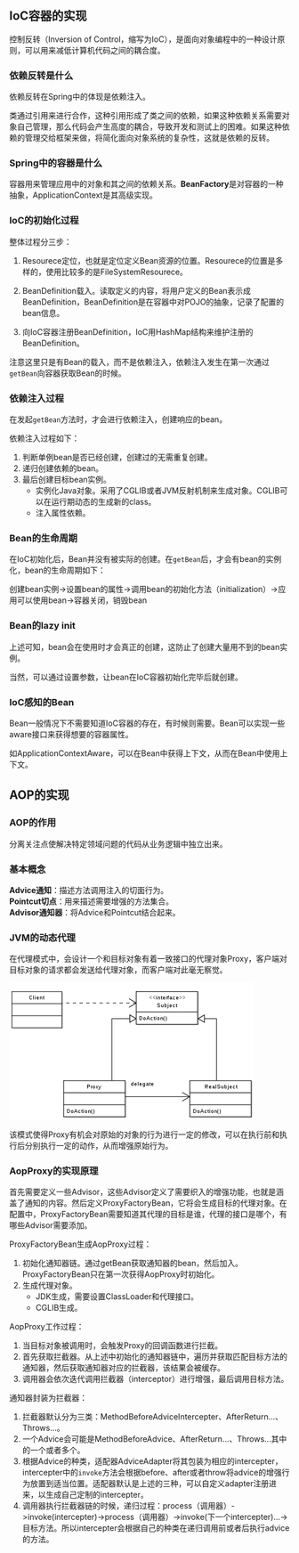 ## IoC容器的实现 

控制反转（Inversion of Control，缩写为IoC），是面向对象编程中的一种设计原则，可以用来减低计算机代码之间的耦合度。

### 依赖反转是什么

依赖反转在Spring中的体现是依赖注入。   

类通过引用来进行合作，这种引用形成了类之间的依赖，如果这种依赖关系需要对象自己管理，那么代码会产生高度的耦合，导致开发和测试上的困难。如果这种依赖的管理交给框架来做，将简化面向对象系统的复杂性，这就是依赖的反转。   

### Spring中的容器是什么

容器用来管理应用中的对象和其之间的依赖关系。**BeanFactory**是对容器的一种抽象，ApplicationContext是其高级实现。  

### IoC的初始化过程    

整体过程分三步：   
1. Resourece定位，也就是定位定义Bean资源的位置。Resourece的位置是多样的，使用比较多的是FileSystemResourece。   
2. BeanDefinition载入。读取定义的内容，将用户定义的Bean表示成BeanDefinition，BeanDefinition是在容器中对POJO的抽象，记录了配置的bean信息。

3. 向IoC容器注册BeanDefinition，IoC用HashMap结构来维护注册的BeanDefinition。

注意这里只是有Bean的载入，而不是依赖注入，依赖注入发生在第一次通过`getBean`向容器获取Bean的时候。

### 依赖注入过程   

在发起`getBean`方法时，才会进行依赖注入，创建响应的bean。   

依赖注入过程如下：  
1. 判断单例bean是否已经创建，创建过的无需重复创建。   
2. 递归创建依赖的bean。    
3. 最后创建目标bean实例。   
    - 实例化Java对象。采用了CGLIB或者JVM反射机制来生成对象。CGLIB可以在运行期动态的生成新的class。
    - 注入属性依赖。   

### Bean的生命周期   

在IoC初始化后，Bean并没有被实际的创建。在`getBean`后，才会有bean的实例化，bean的生命周期如下：   

创建bean实例->设置bean的属性->调用bean的初始化方法（initialization）->应用可以使用bean->容器关闭，销毁bean

### Bean的lazy init   

上述可知，bean会在使用时才会真正的创建，这防止了创建大量用不到的bean实例。

当然，可以通过设置参数，让bean在IoC容器初始化完毕后就创建。   

### IoC感知的Bean   

Bean一般情况下不需要知道IoC容器的存在，有时候则需要。Bean可以实现一些aware接口来获得想要的容器属性。   

如ApplicationContextAware，可以在Bean中获得上下文，从而在Bean中使用上下文。

## AOP的实现   

### AOP的作用   

分离关注点使解决特定领域问题的代码从业务逻辑中独立出来。

### 基本概念   

**Advice通知**：描述方法调用注入的切面行为。    
**Pointcut切点**：用来描述需要增强的方法集合。    
**Advisor通知器**：将Advice和Pointcut结合起来。 

### JVM的动态代理   

在代理模式中，会设计一个和目标对象有着一致接口的代理对象Proxy，客户端对目标对象的请求都会发送给代理对象，而客户端对此毫无察觉。

![](pic/Proxy_pattern_diagram.png)

该模式使得Proxy有机会对原始的对象的行为进行一定的修改，可以在执行前和执行后分别执行一定的动作，从而增强原始行为。

### AopProxy的实现原理

首先需要定义一些Advisor，这些Advisor定义了需要织入的增强功能，也就是涵盖了通知的内容。然后定义ProxyFactoryBean，它将会生成目标的代理对象。在配置中，ProxyFactoryBean需要知道其代理的目标是谁，代理的接口是哪个，有哪些Advisor需要添加。

ProxyFactoryBean生成AopProxy过程：   
1. 初始化通知器链。通过getBean获取通知器的bean，然后加入。ProxyFactoryBean只在第一次获得AopProxy时初始化。    
2. 生成代理对象。
    - JDK生成，需要设置ClassLoader和代理接口。
    - CGLIB生成。   

AopProxy工作过程：   
1. 当目标对象被调用时，会触发Proxy的回调函数进行拦截。   
2. 首先获取拦截器。从上述中初始化的通知器链中，遍历并获取匹配目标方法的通知器，然后获取通知器对应的拦截器，该结果会被缓存。
3. 调用器会依次迭代调用拦截器（interceptor）进行增强，最后调用目标方法。   


通知器封装为拦截器：   
1. 拦截器默认分为三类：MethodBeforeAdviceIntercepter、AfterReturn...、Throws...。   
2. 一个Advice会可能是MethodBeforeAdvice、AfterReturn...、Throws...其中的一个或者多个。   
3. 根据Advice的种类，适配器AdviceAdapter将其包装为相应的intercepter，intercepter中的`invoke`方法会根据before、after或者throw将advice的增强行为放置到适当位置。适配器默认是上述的三种，可以自定义adapter注册进来，以生成自己定制的intercepter。    
4. 调用器执行拦截器链的时候，递归过程：process（调用器）->invoke(intercepter)->process（调用器）->invoke(下一个intercepter)...->目标方法。所以intercepter会根据自己的种类在递归调用前或者后执行advice的方法。
